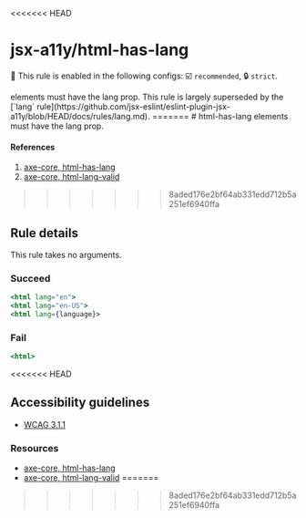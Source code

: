 <<<<<<< HEAD
# jsx-a11y/html-has-lang

💼 This rule is enabled in the following configs: ☑️ `recommended`, 🔒 `strict`.

<!-- end auto-generated rule header -->

<html> elements must have the lang prop. This rule is largely superseded by the [`lang` rule](https://github.com/jsx-eslint/eslint-plugin-jsx-a11y/blob/HEAD/docs/rules/lang.md).
=======
# html-has-lang

<html> elements must have the lang prop.

#### References
1. [axe-core, html-has-lang](https://dequeuniversity.com/rules/axe/3.2/html-has-lang)
1. [axe-core, html-lang-valid](https://dequeuniversity.com/rules/axe/3.2/html-lang-valid)
>>>>>>> 8aded176e2bf64ab331edd712b5a251ef6940ffa

## Rule details

This rule takes no arguments.

### Succeed
```jsx
<html lang="en">
<html lang="en-US">
<html lang={language}>
```

### Fail

```jsx
<html>
```
<<<<<<< HEAD

## Accessibility guidelines
- [WCAG 3.1.1](https://www.w3.org/WAI/WCAG21/Understanding/language-of-page)

### Resources
- [axe-core, html-has-lang](https://dequeuniversity.com/rules/axe/3.2/html-has-lang)
- [axe-core, html-lang-valid](https://dequeuniversity.com/rules/axe/3.2/html-lang-valid)
=======
>>>>>>> 8aded176e2bf64ab331edd712b5a251ef6940ffa
